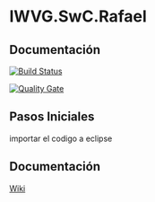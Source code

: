# IWVG.SwC.Rafael

## Documentación

[![Build Status](https://travis-ci.org/rafaelfalconi/IWVG.SwC.Rafael.svg?branch=develop)](https://travis-ci.org/rafaelfalconi/IWVG.SwC.Rafael)

[![Quality Gate](https://sonarcloud.io/dashboard?id=es.upm.miw%3AIWVG.SwC.Rafael)](https://sonarcloud.io/dashboard?id=es.upm.miw%3AIWVG.SwC.Rafael)

## Pasos Iniciales
importar el codigo a eclipse

## Documentación
[Wiki](../../wiki)
